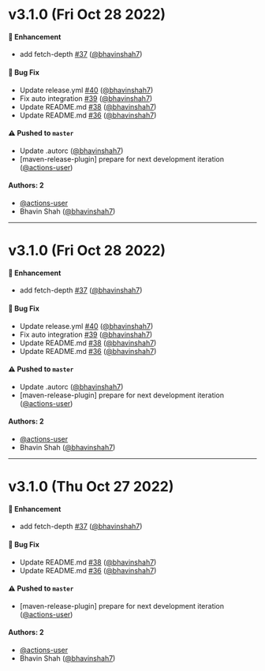 # v3.1.0 (Fri Oct 28 2022)

#### 🚀 Enhancement

- add fetch-depth [#37](https://github.com/graph-quilt/graphql-xtext/pull/37) ([@bhavinshah7](https://github.com/bhavinshah7))

#### 🐛 Bug Fix

- Update release.yml [#40](https://github.com/graph-quilt/graphql-xtext/pull/40) ([@bhavinshah7](https://github.com/bhavinshah7))
- Fix auto integration [#39](https://github.com/graph-quilt/graphql-xtext/pull/39) ([@bhavinshah7](https://github.com/bhavinshah7))
- Update README.md [#38](https://github.com/graph-quilt/graphql-xtext/pull/38) ([@bhavinshah7](https://github.com/bhavinshah7))
- Update README.md [#36](https://github.com/graph-quilt/graphql-xtext/pull/36) ([@bhavinshah7](https://github.com/bhavinshah7))

#### ⚠️ Pushed to `master`

- Update .autorc ([@bhavinshah7](https://github.com/bhavinshah7))
- [maven-release-plugin] prepare for next development iteration ([@actions-user](https://github.com/actions-user))

#### Authors: 2

- [@actions-user](https://github.com/actions-user)
- Bhavin Shah ([@bhavinshah7](https://github.com/bhavinshah7))

---

# v3.1.0 (Fri Oct 28 2022)

#### 🚀 Enhancement

- add fetch-depth [#37](https://github.com/graph-quilt/graphql-xtext/pull/37) ([@bhavinshah7](https://github.com/bhavinshah7))

#### 🐛 Bug Fix

- Update release.yml [#40](https://github.com/graph-quilt/graphql-xtext/pull/40) ([@bhavinshah7](https://github.com/bhavinshah7))
- Fix auto integration [#39](https://github.com/graph-quilt/graphql-xtext/pull/39) ([@bhavinshah7](https://github.com/bhavinshah7))
- Update README.md [#38](https://github.com/graph-quilt/graphql-xtext/pull/38) ([@bhavinshah7](https://github.com/bhavinshah7))
- Update README.md [#36](https://github.com/graph-quilt/graphql-xtext/pull/36) ([@bhavinshah7](https://github.com/bhavinshah7))

#### ⚠️ Pushed to `master`

- Update .autorc ([@bhavinshah7](https://github.com/bhavinshah7))
- [maven-release-plugin] prepare for next development iteration ([@actions-user](https://github.com/actions-user))

#### Authors: 2

- [@actions-user](https://github.com/actions-user)
- Bhavin Shah ([@bhavinshah7](https://github.com/bhavinshah7))

---

# v3.1.0 (Thu Oct 27 2022)

#### 🚀 Enhancement

- add fetch-depth [#37](https://github.com/graph-quilt/graphql-xtext/pull/37) ([@bhavinshah7](https://github.com/bhavinshah7))

#### 🐛 Bug Fix

- Update README.md [#38](https://github.com/graph-quilt/graphql-xtext/pull/38) ([@bhavinshah7](https://github.com/bhavinshah7))
- Update README.md [#36](https://github.com/graph-quilt/graphql-xtext/pull/36) ([@bhavinshah7](https://github.com/bhavinshah7))

#### ⚠️ Pushed to `master`

- [maven-release-plugin] prepare for next development iteration ([@actions-user](https://github.com/actions-user))

#### Authors: 2

- [@actions-user](https://github.com/actions-user)
- Bhavin Shah ([@bhavinshah7](https://github.com/bhavinshah7))
